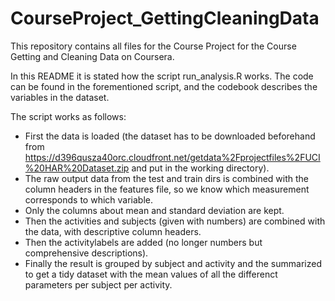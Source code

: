 CourseProject_GettingCleaningData
=================================

This repository contains all files for the Course Project for the Course Getting and Cleaning Data on Coursera.

In this README it is stated how the script run_analysis.R works. The code can be found in the forementioned script, and the codebook describes the variables in the dataset.

The script works as follows:
- First the data is loaded (the dataset has to be downloaded beforehand from https://d396qusza40orc.cloudfront.net/getdata%2Fprojectfiles%2FUCI%20HAR%20Dataset.zip and put in the working directory).
- The raw output data from the test and train dirs is combined with the column headers in the features file, so we know which measurement corresponds to which variable.
- Only the columns about mean and standard deviation are kept.
- Then the activities and subjects (given with numbers) are combined with the data, with descriptive column headers.
- Then the activitylabels are added (no longer numbers but comprehensive descriptions).
- Finally the result is grouped by subject and activity and the summarized to get a tidy dataset with the mean values of all the differenct parameters per subject per activity.
